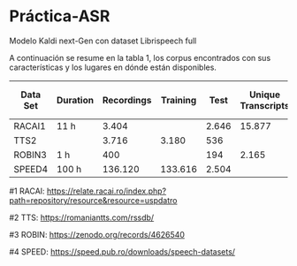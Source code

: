 # Práctica-ASR
Modelo Kaldi next-Gen con dataset Librispeech full

A continuación se resume en la tabla 1, los corpus encontrados con sus características y los lugares en dónde están disponibles. 

| Data Set | Duration | Recordings | Training | Test | Unique Transcripts | Unique Word count | Speakers |
|----------|----------|------------|----------|------|--------------------|-------------------|----------|
| RACAI1   | 11 h     | 3.404      |          | 2.646| 15.877             |                   | 3        |
| TTS2     |          | 3.716      | 3.180    | 536  |                    |                   |          |
| ROBIN3   | 1 h      | 400        |          | 194  | 2.165              |                   | 4        |
| SPEED4   | 100 h    | 136.120    | 133.616  | 2.504|                    | 164               |          |

#1 RACAI: https://relate.racai.ro/index.php?path=repository/resource&resource=uspdatro

#2 TTS: https://romaniantts.com/rssdb/

#3 ROBIN: https://zenodo.org/records/4626540

#4 SPEED: https://speed.pub.ro/downloads/speech-datasets/ 

